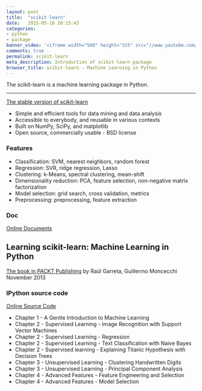 ```yaml
---
layout: post
title:  "scikit-learn"
date:   2015-05-16 20:15:43
categories:
- python
- package
banner_video: '<iframe width="560" height="315" src="//www.youtube.com/embed/HjAB45qsx_c" frameborder="0" allowfullscreen></iframe>'
comments: true
permalink: scikit-learn
meta_description: Introduction of scikit-learn package
browser_title: scikit-learn - Machine Learning in Python
---
```


The scikit-learn is a machine learning package in Python.

___

[The stable version of scikit-learn][sklearn]

+ Simple and efficient tools for data mining and data analysis
+ Accessible to everybody, and reusable in various contexts
+ Built on NumPy, SciPy, and matplotlib
+ Open source, commercially usable - BSD license

### Features

+ Classification: SVM, nearest neighbors, random forest
+ Regression: SVR, ridge regression, Lasso
+ Clustering: k-Means, spectral clustering, mean-shift
+ Dimensionality reduction: PCA, feature selection, non-negative matrix factorization
+ Model selection: grid search, cross validation, metrics
+ Preprocessing: preprocessing, feature extraction

### Doc

[Online Documents][sklearndoc]

Learning scikit-learn: Machine Learning in Python
-----------------------------------------------------------------------

[The book in PACKT Publishing][thebook]
by Raúl Garreta, Guillermo Moncecchi
November 2013

### IPython source code

[Online Source Code][thebookcode]

+ Chapter 1 - A Gentle Introduction to Machine Learning
+ Chapter 2 - Supervised Learning - Image Recognition with Support Vector Machines
+ Chapter 2 - Supervised Learning - Regression
+ Chapter 2 - Supervised Learning - Text Classification with Naive Bayes
+ Chapter 2 - Supervised learning - Explaining Titanic Hypothesis with Decision Trees
+ Chapter 3 - Unsupervised Learning - Clustering Handwritten Digits
+ Chapter 3 - Unsupervised Learning - Principal Component Analysis
+ Chapter 4 - Advanced Features - Feature Engineering and Selection
+ Chapter 4 - Advanced Features - Model Selection

[sklearn]:http://scikit-learn.org/stable/
[sklearndoc]:http://scikit-learn.org/stable/documentation.html
[thebook]:https://www.packtpub.com/big-data-and-business-intelligence/learning-scikit-learn-machine-learning-python
[thebookcode]:http://nbviewer.ipython.org/github/gmonce/scikit-learn-book/tree/master/